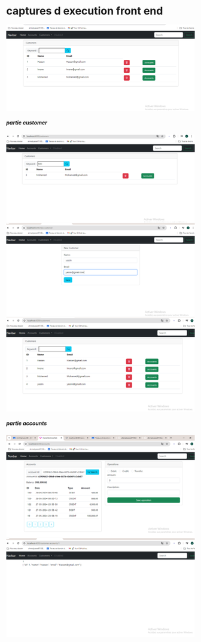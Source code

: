 <h1>captures d execution front end </h1>
<img src="captures/img.png" >
<h5>partie customer</h5>
<img src="captures/img_1.png" >
<img src="captures/img_2.png" >
<img src="captures/img_3.png" >
<h5>partie accounts</h5>
<img src="captures/img_4.png" >
<img src="captures/img_5.png" >

